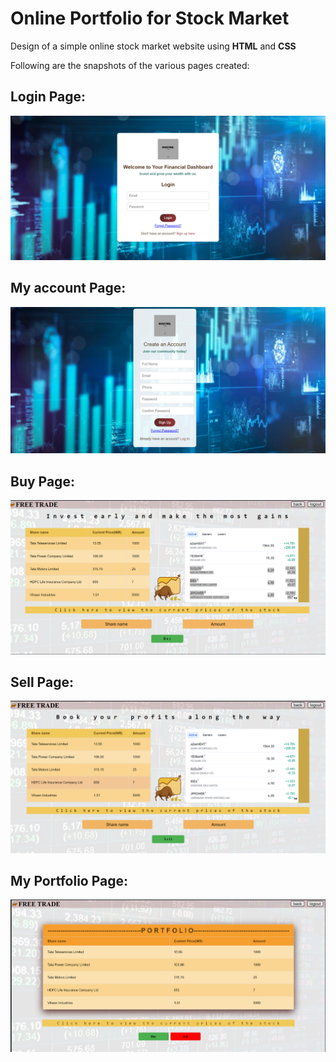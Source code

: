 # Online Portfolio for Stock Market

Design of a simple online stock market website using **HTML** and **CSS**

Following are the snapshots of the various pages created:

## Login Page: 
![login](https://github.com/ab9106/stock-marketwbsite/blob/main/login.png)

## My account Page:
![account](https://github.com/ab9106/stock-marketwbsite/blob/main/register.png)

## Buy Page:
![buy](https://github.com/ab9106/stock-marketwbsite/blob/main/buy.png)

## Sell Page:
![sell](https://github.com/ab9106/stock-marketwbsite/blob/main/sell.png)

## My Portfolio Page:
![portfolio](https://github.com/ab9106/stock-marketwbsite/blob/main/portfolio.png)
